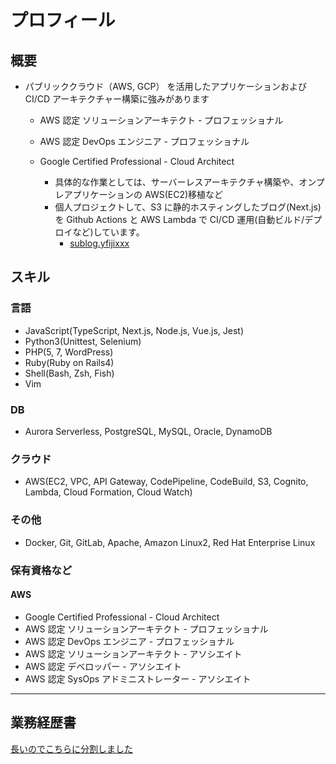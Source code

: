 # プロフィール

## 概要

- パブリッククラウド（AWS, GCP） を活用したアプリケーションおよび CI/CD アーキテクチャー構築に強みがあります

  - AWS 認定 ソリューションアーキテクト - プロフェッショナル
  - AWS 認定 DevOps エンジニア - プロフェッショナル
  - Google Certified Professional - Cloud Architect

    - 具体的な作業としては、サーバーレスアーキテクチャ構築や、オンプレアプリケーションの AWS(EC2)移植など
    - 個人プロジェクトして、S3 に静的ホスティングしたブログ(Next.js)を Github Actions と AWS Lambda で CI/CD 運用(自動ビルド/デプロイなど)しています。
      - [sublog.yfijixxx](https://blog.yfijixxxrdp.com/)

## スキル

### 言語

- JavaScript(TypeScript, Next.js, Node.js, Vue.js, Jest)
- Python3(Unittest, Selenium)
- PHP(5, 7, WordPress)
- Ruby(Ruby on Rails4)
- Shell(Bash, Zsh, Fish)
- Vim

### DB

- Aurora Serverless, PostgreSQL, MySQL, Oracle, DynamoDB

### クラウド

- AWS(EC2, VPC, API Gateway, CodePipeline, CodeBuild, S3, Cognito, Lambda, Cloud Formation, Cloud Watch)

### その他

- Docker, Git, GitLab, Apache, Amazon Linux2, Red Hat Enterprise Linux

### 保有資格など

#### AWS

- Google Certified Professional - Cloud Architect
- AWS 認定 ソリューションアーキテクト - プロフェッショナル
- AWS 認定 DevOps エンジニア - プロフェッショナル
- AWS 認定 ソリューションアーキテクト - アソシエイト
- AWS 認定 デベロッパー - アソシエイト
- AWS 認定 SysOps アドミニストレーター - アソシエイト

---

## 業務経歴書

[長いのでこちらに分割しました](https://https://github.com/fijixxx/rejume)
